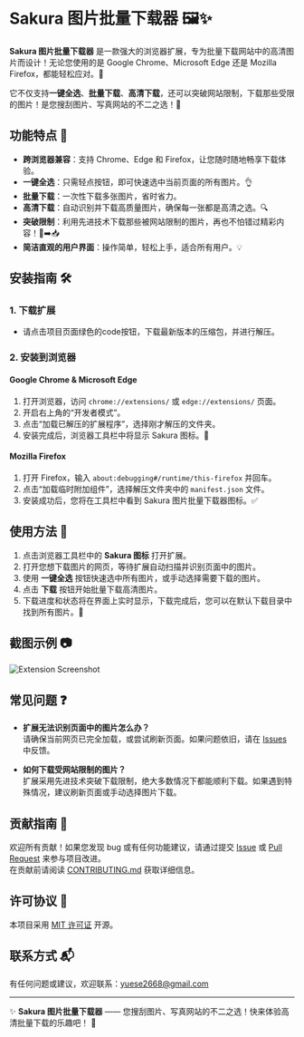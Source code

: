 # Sakura 图片批量下载器 🖼️✨

**Sakura 图片批量下载器** 是一款强大的浏览器扩展，专为批量下载网站中的高清图片而设计！无论您使用的是 Google Chrome、Microsoft Edge 还是 Mozilla Firefox，都能轻松应对。🚀

它不仅支持**一键全选**、**批量下载**、**高清下载**，还可以突破网站限制，下载那些受限的图片！是您搜刮图片、写真网站的不二之选！🌟

## 功能特点 🎉

- **跨浏览器兼容**：支持 Chrome、Edge 和 Firefox，让您随时随地畅享下载体验。
- **一键全选**：只需轻点按钮，即可快速选中当前页面的所有图片。👌
- **批量下载**：一次性下载多张图片，省时省力。
- **高清下载**：自动识别并下载高质量图片，确保每一张都是高清之选。🔍
- **突破限制**：利用先进技术下载那些被网站限制的图片，再也不怕错过精彩内容！🚫➡️📥
- **简洁直观的用户界面**：操作简单，轻松上手，适合所有用户。💡

## 安装指南 🛠️

### 1. 下载扩展

- 请点击项目页面绿色的code按钮，下载最新版本的压缩包，并进行解压。

### 2. 安装到浏览器

#### Google Chrome & Microsoft Edge
1. 打开浏览器，访问 `chrome://extensions/` 或 `edge://extensions/` 页面。
2. 开启右上角的“开发者模式”。
3. 点击“加载已解压的扩展程序”，选择刚才解压的文件夹。
4. 安装完成后，浏览器工具栏中将显示 Sakura 图标。🔔

#### Mozilla Firefox
1. 打开 Firefox，输入 `about:debugging#/runtime/this-firefox` 并回车。
2. 点击“加载临时附加组件”，选择解压文件夹中的 `manifest.json` 文件。
3. 安装成功后，您将在工具栏中看到 Sakura 图片批量下载器图标。✅

## 使用方法 📸

1. 点击浏览器工具栏中的 **Sakura 图标** 打开扩展。  
2. 打开您想下载图片的网页，等待扩展自动扫描并识别页面中的图片。  
3. 使用 **一键全选** 按钮快速选中所有图片，或手动选择需要下载的图片。  
4. 点击 **下载** 按钮开始批量下载高清图片。  
5. 下载进度和状态将在界面上实时显示，下载完成后，您可以在默认下载目录中找到所有图片。💾

## 截图示例 📷

![Extension Screenshot](screenshot.png)

## 常见问题 ❓

- **扩展无法识别页面中的图片怎么办？**  
  请确保当前网页已完全加载，或尝试刷新页面。如果问题依旧，请在 [Issues](https://github.com/yueseqaz/multi-image-download/issues) 中反馈。

- **如何下载受网站限制的图片？**  
  扩展采用先进技术突破下载限制，绝大多数情况下都能顺利下载。如果遇到特殊情况，建议刷新页面或手动选择图片下载。

## 贡献指南 🤝

欢迎所有贡献！如果您发现 bug 或有任何功能建议，请通过提交 [Issue](https://github.com/yueseqaz/multi-image-download/issues) 或 [Pull Request](https://github.com/yueseqaz/multi-image-download/pulls) 来参与项目改进。  
在贡献前请阅读 [CONTRIBUTING.md](CONTRIBUTING.md) 获取详细信息。

## 许可协议 📄

本项目采用 [MIT 许可证](LICENSE) 开源。

## 联系方式 📬

有任何问题或建议，欢迎联系：[yuese2668@gmail.com](mailto:yuese2668@gmail.com)

---

✨ **Sakura 图片批量下载器** —— 您搜刮图片、写真网站的不二之选！快来体验高清批量下载的乐趣吧！ 🎊
